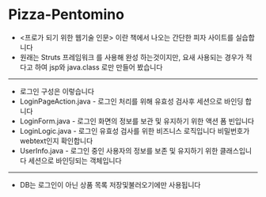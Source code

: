 # Pizza-Pentomino
- <프로가 되기 위한 웹기술 인문> 이란 책에서 나오는 간단한 피자 사이트를 실습합니다
- 원래는 Struts 프레임워크 를 사용해 완성 하는것이지만, 요새 사용되는 경우가 적다고 하여 jsp와 java.class 로만 만들어 봤습니다
---
- 로그인 구성은 이렇습니다
- LoginPageAction.java - 로그인 처리를 위해 유효성 검사후 세션으로 바인딩 합니다
- LoginForm.java - 로그인 화면의 정보를 보관 및 유지하기 위한 액션 폼 빈입니다
- LoginLogic.java - 로그인 유효성 검사를 위한 비즈니스 로직입니다 비밀번호가 webtext인지 확인합니다
- UserInfo.java - 로그인 중인 사용자의 정보를 보존 및 유지하기 위한 클래스입니다 세션으로 바인딩되는 객체입니다
---
- DB는 로그인이 아닌 상품 목록 저장및불러오기에만 사용됩니다
